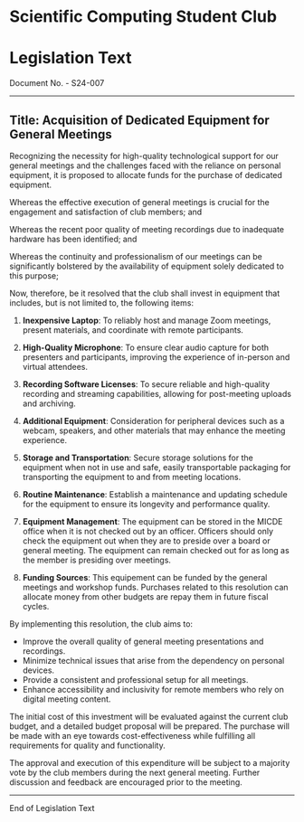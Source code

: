 # Scientific Computing Student Club

# Legislation Text
Document No. - S24-007

---

Title: Acquisition of Dedicated Equipment for General Meetings
---

Recognizing the necessity for high-quality technological support for our general meetings and the challenges faced with the reliance on personal equipment, it is proposed to allocate funds for the purchase of dedicated equipment. 

Whereas the effective execution of general meetings is crucial for the engagement and satisfaction of club members; and

Whereas the recent poor quality of meeting recordings due to inadequate hardware has been identified; and

Whereas the continuity and professionalism of our meetings can be significantly bolstered by the availability of equipment solely dedicated to this purpose;

Now, therefore, be it resolved that the club shall invest in equipment that includes, but is not limited to, the following items:

1. **Inexpensive Laptop**: To reliably host and manage Zoom meetings, present materials, and coordinate with remote participants.

2. **High-Quality Microphone**: To ensure clear audio capture for both presenters and participants, improving the experience of in-person and virtual attendees.

3. **Recording Software Licenses**: To secure reliable and high-quality recording and streaming capabilities, allowing for post-meeting uploads and archiving.

4. **Additional Equipment**: Consideration for peripheral devices such as a webcam, speakers, and other materials that may enhance the meeting experience.

5. **Storage and Transportation**: Secure storage solutions for the equipment when not in use and safe, easily transportable packaging for transporting the equipment to and from meeting locations.

6. **Routine Maintenance**: Establish a maintenance and updating schedule for the equipment to ensure its longevity and performance quality.

7. **Equipment Management**: The equipment can be stored in the MICDE office when it is not checked out by an officer. Officers should only check the equipment out when they are to preside over a board or general meeting. The equipment can remain checked out for as long as the member is presiding over meetings.

8. **Funding Sources**: This equipement can be funded by the general meetings and workshop funds. Purchases related to this resolution can allocate money from other budgets are repay them in future fiscal cycles.

By implementing this resolution, the club aims to:

- Improve the overall quality of general meeting presentations and recordings.
- Minimize technical issues that arise from the dependency on personal devices.
- Provide a consistent and professional setup for all meetings.
- Enhance accessibility and inclusivity for remote members who rely on digital meeting content.

The initial cost of this investment will be evaluated against the current club budget, and a detailed budget proposal will be prepared. The purchase will be made with an eye towards cost-effectiveness while fulfilling all requirements for quality and functionality.

The approval and execution of this expenditure will be subject to a majority vote by the club members during the next general meeting. Further discussion and feedback are encouraged prior to the meeting.

---
End of Legislation Text